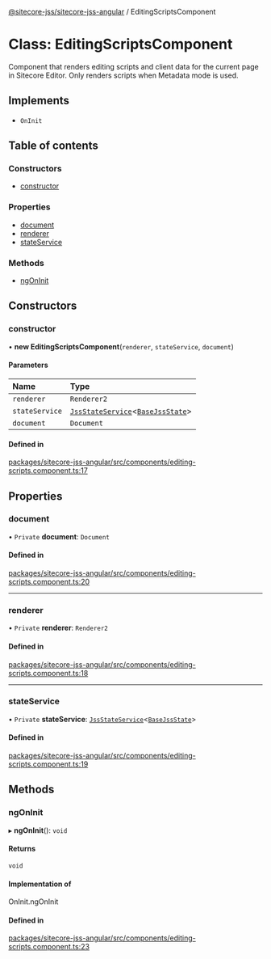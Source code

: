 [@sitecore-jss/sitecore-jss-angular](../README.md) / EditingScriptsComponent

# Class: EditingScriptsComponent

Component that renders editing scripts and client data for the current page in Sitecore Editor.
Only renders scripts when Metadata mode is used.

## Implements

- `OnInit`

## Table of contents

### Constructors

- [constructor](EditingScriptsComponent.md#constructor)

### Properties

- [document](EditingScriptsComponent.md#document)
- [renderer](EditingScriptsComponent.md#renderer)
- [stateService](EditingScriptsComponent.md#stateservice)

### Methods

- [ngOnInit](EditingScriptsComponent.md#ngoninit)

## Constructors

### constructor

• **new EditingScriptsComponent**(`renderer`, `stateService`, `document`)

#### Parameters

| Name | Type |
| :------ | :------ |
| `renderer` | `Renderer2` |
| `stateService` | [`JssStateService`](JssStateService.md)\<[`BaseJssState`](BaseJssState.md)\> |
| `document` | `Document` |

#### Defined in

[packages/sitecore-jss-angular/src/components/editing-scripts.component.ts:17](https://github.com/Sitecore/jss/blob/0935408b6/packages/sitecore-jss-angular/src/components/editing-scripts.component.ts#L17)

## Properties

### document

• `Private` **document**: `Document`

#### Defined in

[packages/sitecore-jss-angular/src/components/editing-scripts.component.ts:20](https://github.com/Sitecore/jss/blob/0935408b6/packages/sitecore-jss-angular/src/components/editing-scripts.component.ts#L20)

___

### renderer

• `Private` **renderer**: `Renderer2`

#### Defined in

[packages/sitecore-jss-angular/src/components/editing-scripts.component.ts:18](https://github.com/Sitecore/jss/blob/0935408b6/packages/sitecore-jss-angular/src/components/editing-scripts.component.ts#L18)

___

### stateService

• `Private` **stateService**: [`JssStateService`](JssStateService.md)\<[`BaseJssState`](BaseJssState.md)\>

#### Defined in

[packages/sitecore-jss-angular/src/components/editing-scripts.component.ts:19](https://github.com/Sitecore/jss/blob/0935408b6/packages/sitecore-jss-angular/src/components/editing-scripts.component.ts#L19)

## Methods

### ngOnInit

▸ **ngOnInit**(): `void`

#### Returns

`void`

#### Implementation of

OnInit.ngOnInit

#### Defined in

[packages/sitecore-jss-angular/src/components/editing-scripts.component.ts:23](https://github.com/Sitecore/jss/blob/0935408b6/packages/sitecore-jss-angular/src/components/editing-scripts.component.ts#L23)
